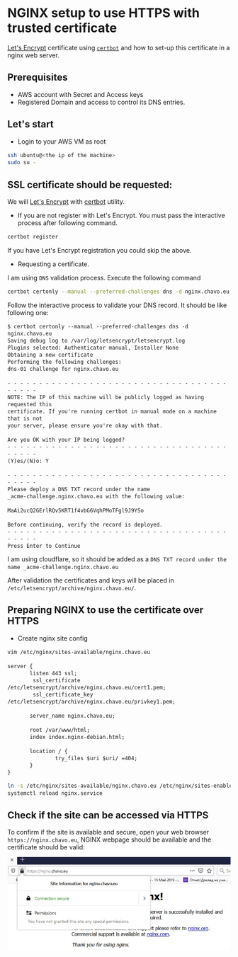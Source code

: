 # NGINX setup to use HTTPS with trusted certificate

[Let's Encrypt](https://letsencrypt.org/) certificate using [`certbot`](https://certbot.eff.org/) and how to set-up this certificate in a nginx web server.

## Prerequisites

- AWS account with Secret and Access keys
- Registered Domain and access to control its DNS entries.

## Let's start

- Login to your AWS VM as root

```bash
ssh ubuntu@<the ip of the machine> 
sudo su -
```

## SSL certificate should be requested:

We will [Let's Encrypt](https://letsencrypt.org/) with [certbot](https://certbot.eff.org/) utility.

- If you are not register with Let's Encrypt. You must pass the interactive process after following command.
  
```bash
certbot register
```

If you have Let's Encrypt registration you could skip the above.

- Requesting a certificate.

I am using `DNS` validation process. Execute the following command

```bash
certbot certonly --manual --preferred-challenges dns -d nginx.chavo.eu
```

Follow the interactive process to validate your DNS record. It should be like following one:

```
$ certbot certonly --manual --preferred-challenges dns -d nginx.chavo.eu
Saving debug log to /var/log/letsencrypt/letsencrypt.log
Plugins selected: Authenticator manual, Installer None
Obtaining a new certificate
Performing the following challenges:
dns-01 challenge for nginx.chavo.eu

- - - - - - - - - - - - - - - - - - - - - - - - - - - - - - - - - - - - - - - -
NOTE: The IP of this machine will be publicly logged as having requested this
certificate. If you're running certbot in manual mode on a machine that is not
your server, please ensure you're okay with that.

Are you OK with your IP being logged?
- - - - - - - - - - - - - - - - - - - - - - - - - - - - - - - - - - - - - - - -
(Y)es/(N)o: Y

- - - - - - - - - - - - - - - - - - - - - - - - - - - - - - - - - - - - - - - -
Please deploy a DNS TXT record under the name
_acme-challenge.nginx.chavo.eu with the following value:

MaAi2ucQ2GErlRQv5KRT1f4vbG6VqhPMoTFgl9J9YSo

Before continuing, verify the record is deployed.
- - - - - - - - - - - - - - - - - - - - - - - - - - - - - - - - - - - - - - - -
Press Enter to Continue
```

I am using cloudflare, so it should be added as a `DNS TXT record under the name _acme-challenge.nginx.chavo.eu`

After validation the certificates and keys will be placed in `/etc/letsencrypt/archive/nginx.chavo.eu/`.

## Preparing NGINX to use the certificate over HTTPS

- Create nginx site config

```
vim /etc/nginx/sites-available/nginx.chavo.eu

server {
       listen 443 ssl;
        ssl_certificate      /etc/letsencrypt/archive/nginx.chavo.eu/cert1.pem;
        ssl_certificate_key  /etc/letsencrypt/archive/nginx.chavo.eu/privkey1.pem;

       server_name nginx.chavo.eu;

       root /var/www/html;
       index index.nginx-debian.html;

       location / {
               try_files $uri $uri/ =404;
       }
}
```

```bash
ln -s /etc/nginx/sites-available/nginx.chavo.eu /etc/nginx/sites-enabled/nginx.chavo.eu
systemctl reload nginx.service
```

## Check if the site can be accessed via HTTPS

To confirm if the site is available and secure, open your web browser `https://nginx.chavo.eu`, NGINX webpage should be available and the certificate should be valid:

![Secure Webpage](./screenshot/secure.jpg)
